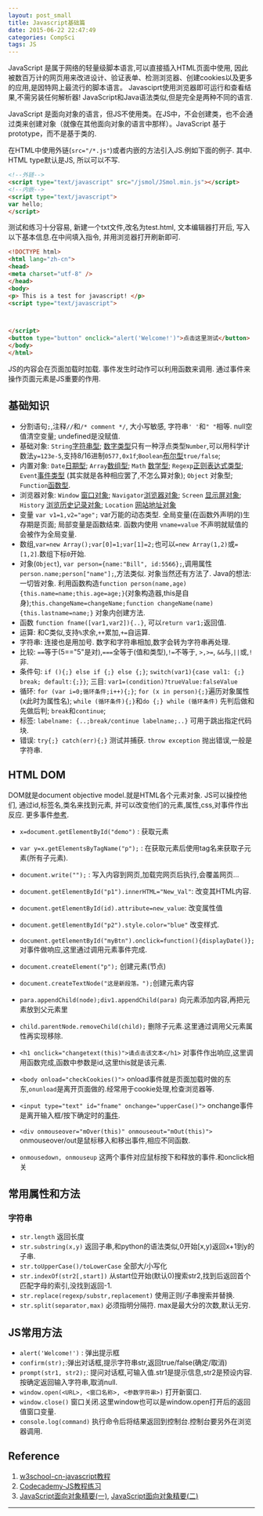 ```yaml
---
layout: post_small
title: Javascript基础篇
date: 2015-06-22 22:47:49
categories: CompSci
tags: JS
---
```


JavaScript 是属于网络的轻量级脚本语言,可以直接插入HTML页面中使用, 因此被数百万计的网页用来改进设计、验证表单、检测浏览器、创建cookies以及更多的应用,是因特网上最流行的脚本语言。
Javasciprt使用浏览器即可运行和查看结果,不需另装任何解析器! JavaScript和Java语法类似,但是完全是两种不同的语言.  

JavaScript 是面向对象的语言，但JS不使用类。在JS中，不会创建类，也不会通过类来创建对象（就像在其他面向对象的语言中那样）。JavaScript 基于 prototype，而不是基于类的.

在HTML中使用外链(`src="/*.js"`)或者内嵌的方法引入JS.例如下面的例子. 其中. HTML type默认是JS, 所以可以不写.

~~~ html
<!--外链-->
<script type="text/javascript" src="/jsmol/JSmol.min.js"></script>
<!--内嵌-->
<script type="text/javascript">
var hello;
</script>
~~~

测试和练习十分容易, 新建一个txt文件,改名为test.html, 文本编辑器打开后, 写入以下基本信息.在中间填入指令, 并用浏览器打开刷新即可.

~~~ html
<!DOCTYPE html>
<html lang="zh-cn">
<head>
<meta charset="utf-8" />
</head>
<body>
<p> This is a test for javascript! </p>
<script type="text/javascript">



</script>
<button type="button" onclick="alert('Welcome!')">点击这里测试</button>
</body>
</html>
~~~

JS的内容会在页面加载时加载. 事件发生时动作可以利用函数来调用. 通过事件来操作页面元素是JS重要的作用.


## 基础知识

- 分割语句`;`,注释`//`和`/* comment */`, 大小写敏感, 字符串`' '`和`" "`相等. null空值清空变量; undefined是没赋值.
- 基础对象: `String`[字符串型](http://www.w3school.com.cn/jsref/jsref_obj_string.asp); [数字类型](http://www.w3school.com.cn/jsref/jsref_obj_number.asp)只有一种浮点类型`Number`,可以用科学计数法`y=123e-5`,支持8/16进制`0577,0x1f`;`Boolean`[布尔型](http://www.w3school.com.cn/jsref/jsref_obj_Boolean.asp)`true/false`;
- 内置对象: `Date`[日期型](http://www.w3school.com.cn/jsref/jsref_obj_date.asp); `Array`[数组型](http://www.w3school.com.cn/jsref/jsref_obj_array.asp); `Math` [数学型](http://www.w3school.com.cn/jsref/jsref_obj_math.asp); `Regexp`[正则表达式类型](http://www.w3school.com.cn/jsref/jsref_obj_regexp.asp); `Event`[事件类型](http://www.w3school.com.cn/jsref/jsref_events.asp) (其实就是各种相应罢了,不怎么算对象); `Object` 对象型; `Function`[函数型](http://www.w3school.com.cn/jsref/jsref_obj_global.asp).
- 浏览器对象: `Window` [窗口对象](http://www.w3school.com.cn/jsref/dom_obj_window.asp); `Navigator`[浏览器对象](http://www.w3school.com.cn/jsref/dom_obj_navigator.asp); `Screen` [显示屏对象](http://www.w3school.com.cn/jsref/dom_obj_screen.asp); `History` [浏览历史记录对象](http://www.w3school.com.cn/jsref/dom_obj_history.asp); `Location` [网站地址对象](http://www.w3school.com.cn/jsref/dom_obj_location.asp)
- 变量 `var v1=1,v2="age";` var万能的动态类型. 全局变量(在函数外声明的)生存期是页面; 局部变量是函数结束. 函数内使用 `vname=value` 不声明就赋值的会被作为全局变量.
- 数组,`var=new Array();var[0]=1;var[1]=2;`也可以`=new Array(1,2)`或`=[1,2]`.数组下标`0`开始.
- 对象(`Object`), `var person={name:"Bill", id:5566};`,调用属性`person.name;person["name"];`,方法类似. 对象当然还有方法了. Java的想法: 一切皆对象. 利用函数构造`function person(name,age){this.name=name;this.age=age;}`(对象构造器,this是自身);`this.changeName=changeName;function changeName(name){this.lastname=name;}` 对象内创建方法.
- 函数 `function fname([var1,var2]){..}`, 可以`return var1;`返回值.
- 运算: 和C类似,支持`%`求余,`++`累加,`+=`自运算.
- 字符串: 连接也是用加号. 数字和字符串相加,数字会转为字符串再处理.
- 比较: `==`等于(5=="5"是对),`===`全等于(值和类型),`!=`不等于, `>,>=`, `&&`与,`||`或,`!`非. 
- 条件句: `if (){;} else if {;} else {;}`; `switch(var1){case val1: {;} break; default:{;}}`; 三目: `var1=(condition)?trueValue:falseValue`
- 循环: `for (var i=0;循环条件;i++){;}`; `for (x in person){;}`遍历对象属性(x此时为属性名); `while (循环条件){;}`和`do {;} while (循环条件)` 先判后做和先做后判; `break`和`continue`;
- 标签: `labelname: {..;break/continue labelname;..}` 可用于跳出指定代码块.
- 错误: `try{;} catch(err){;}` 测试并捕获. `throw exception` 抛出错误,一般是字符串.

## HTML DOM
DOM就是document objective model.就是HTML各个元素对象. JS可以操控他们, 通过id,标签名,类名来找到元素, 并可以改变他们的元素,属性,css,对事件作出反应. 更多事件[参考](http://www.w3school.com.cn/jsref/dom_obj_event.asp).

- `x=document.getElementById("demo")` : 获取元素
- `var y=x.getElementsByTagName("p");` : 在获取元素后使用tag名来获取子元素(所有子元素).
- `document.write("");` : 写入内容到网页,加载完网页后执行,会覆盖网页...
- `document.getElementById("p1").innerHTML="New_Val"`: 改变其HTML内容.
- `document.getElementById(id).attribute=new_value`: 改变属性值
- `document.getElementById("p2").style.color="blue"` 改变样式.
- `document.getElementById("myBtn").onclick=function(){displayDate()};` 对事件做响应,这里通过调用元素事件完成. 
- `document.createElement("p");` 创建元素(节点)
- `document.createTextNode("这是新段落。");`创建元素内容
- `para.appendChild(node);div1.appendChild(para)` 向元素添加内容,再把元素放到父元素里
- `child.parentNode.removeChild(child);` 删除子元素.这里通过调用父元素属性再实现移除.


- `<h1 onclick="changetext(this)">请点击该文本</h1>` 对事件作出响应,这里调用函数完成,函数中参数是id,这里this就是该元素.
- `<body onload="checkCookies()">` onload事件就是页面加载时做的东东,`onunload`是离开页面做的.经常用于cookie处理,检查浏览器等.
- `<input type="text" id="fname" onchange="upperCase()">` onchange事件是离开输入框/按下确定时的[事件](http://www.w3school.com.cn/tiy/t.asp?f=js_dom_event_onchange).
- `<div onmouseover="mOver(this)" onmouseout="mOut(this)">` onmouseover/out是鼠标移入和移出事件,相应不同函数.
- `onmousedown, onmouseup` 这两个事件对应鼠标按下和释放的事件.和onclick相关

## 常用属性和方法

### 字符串

- `str.length` 返回长度
- `str.substring(x,y)` 返回子串,和python的语法类似,0开始[x,y)返回x+1到y的子串.
- `str.toUpperCase()/toLowerCase` 全部大/小写化
- `str.indexOf(str2[,start])` 从start位开始(默认0)搜索str2,找到后返回首个匹配字母的索引,没找到返回-1.
- `str.replace(regexp/substr,replacement)` 使用正则/子串搜索并替换.
- `str.split(separator,max)` 必须指明分隔符. max是最大分的次数,默认无穷.

## JS常用方法

- `alert('Welcome!')` : 弹出提示框
- `confirm(str);`:弹出对话框,提示字符串str,返回true/false(确定/取消)
- `prompt(str1, str2);`: 提问对话框,可输入值.str1是提示信息,str2是预设内容.按确定返回输入字符串,取消null.
- `window.open(<URL>, <窗口名称>, <参数字符串>)` 打开新窗口.
- `window.close()` 窗口关闭.这里window也可以是window.open打开后的返回值窗口变量.
- `console.log(command)` 执行命令后将结果返回到控制台.控制台要另外在浏览器调用.


## Reference
1. [w3school-cn-javascript教程](http://www.w3school.com.cn/js/index.asp)
2. [Codecademy-JS教程练习](http://www.codecademy.com/zh/tracks/javascript)
3. [JavaScript面向对象精要(一)](http://segmentfault.com/a/1190000002890067), [JavaScript面向对象精要(二)](http://segmentfault.com/a/1190000002896562)


---